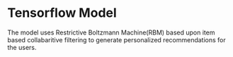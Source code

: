 # Tensorflow Model

The model uses Restrictive Boltzmann Machine(RBM) based upon item based collabaritive filtering to generate personalized recommendations for the users.